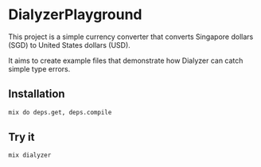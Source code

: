 # DialyzerPlayground

This project is a simple currency converter that converts Singapore dollars (SGD) to United States dollars (USD).

It aims to create example files that demonstrate how Dialyzer can catch simple type errors.

## Installation

```sh
mix do deps.get, deps.compile
```

## Try it

```sh
mix dialyzer
```
